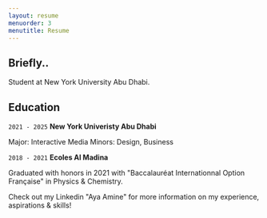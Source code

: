 ```yaml
---
layout: resume
menuorder: 3
menutitle: Resume
---
```

## Briefly..

Student at New York University Abu Dhabi.

## Education

`2021 - 2025`
__New York Univeristy Abu Dhabi__

Major: Interactive Media
Minors: Design, Business

`2018 - 2021`
__Ecoles Al Madina__

Graduated with honors in 2021 with "Baccalauréat Internationnal Option Française" in Physics & Chemistry.

Check out my Linkedin "Aya Amine" for more information on my experience, aspirations & skills!



<!-- ### Footer

Last updated: March 2023 -->


